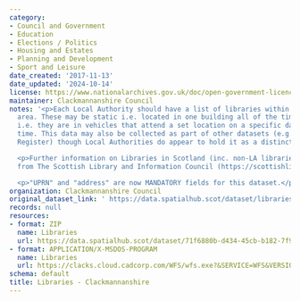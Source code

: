```yaml
---
category:
- Council and Government
- Education
- Elections / Politics
- Housing and Estates
- Planning and Development
- Sport and Leisure
date_created: '2017-11-13'
date_updated: '2024-10-14'
license: https://www.nationalarchives.gov.uk/doc/open-government-licence/version/3/
maintainer: Clackmannanshire Council
notes: '<p>Each Local Authority should have a list of libraries within their Council
  area. These may be static i.e. located in one building all of the time, or mobile
  i.e. they are in vehicles that attend a set location on a specific day at a certain
  time. This data may also be collected as part of other datasets (e.g. Council Asset
  Register) though Local Authorities do appear to hold it as a distinct layer.</p>

  <p>Further information on Libraries in Scotland (inc. non-LA libraries) is available
  from The Scottish Library and Information Council (https://scottishlibraries.org/)</p>

  <p>"UPRN" and "address" are now MANDATORY fields for this dataset.</p>'
organization: Clackmannanshire Council
original_dataset_link: ' https://data.spatialhub.scot/dataset/libraries-cl'
records: null
resources:
- format: ZIP
  name: Libraries
  url: https://data.spatialhub.scot/dataset/71f6880b-d434-45cb-b182-7f932ee1a83b/resource/34e545be-05f6-4ea4-866b-87dad41fb11e/download/libraries.zip
- format: APPLICATION/X-MSDOS-PROGRAM
  name: Libraries
  url: https://clacks.cloud.cadcorp.com/WFS/wfs.exe?&SERVICE=WFS&VERSION=2.0.0&REQUEST=GetFeature&typenames=ns:Libraries
schema: default
title: Libraries - Clackmannanshire
---
```

